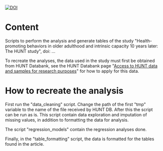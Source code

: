 [![DOI](https://zenodo.org/badge/736318316.svg)](https://zenodo.org/doi/10.5281/zenodo.10495184)

# Content
Scripts to perform the analysis and generate tables of the study "Health-promoting behaviors in older adulthood and intrinsic capacity 10 years later: The HUNT study", doi: ...

To recreate the analyses, the data used in the study must first be obtained from HUNT Databank, see the HUNT Databank page "[Access to HUNT data and samples for research purposes](https://www.ntnu.edu/hunt/data)" for how to apply for this data.

# How to recreate the analysis
First run the "data_cleaning" script. Change the path of the first "tmp" variable to the name of the file received by HUNT DB. After this the script can be run as is. This script contain data exploration and imputation of missing values, in addition to formatting the data for analysis.

The script "regression_models" contain the regression analyses done.

Finally, in the "table_formatting" script, the data is formatted for the tables found in the article.



